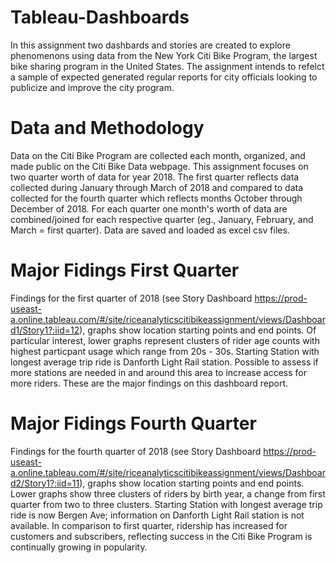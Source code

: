 # Tableau-Dashboards
In this assignment two dashbards and stories are created to explore phenomenons using data from the New York Citi Bike Program, the largest bike sharing program in the United States. The assignment intends to refelct a sample of expected generated regular reports for city officials looking to publicize and improve the city program.

# Data and Methodology
Data on the Citi Bike Program are collected each month, organized, and made public on the Citi Bike Data webpage. This assignment focuses on two quarter worth of data for year 2018. 
The first quarter reflects data collected during January through March of 2018 and compared to data collected for the fourth quarter which reflects months October through December of 2018. For each quarter one month's worth of data are combined/joined for each respective quarter (eg., January, February, and March = first quarter).
Data are saved and loaded as excel csv files. 

# Major Fidings First Quarter
Findings for the first quarter of 2018 (see Story Dashboard https://prod-useast-a.online.tableau.com/#/site/riceanalyticscitibikeassignment/views/Dashboard1/Story1?:iid=12), graphs show location starting points and end points. Of particular interest, lower graphs represent clusters of rider age counts with highest particpant usage which range from 20s - 30s. Starting Station with longest average trip ride is Danforth Light Rail station.  Possible to assess if more stations are needed in and around this area to increase access for more riders. These are the major findings on this dashboard report.

# Major Fidings Fourth Quarter
Findings for the fourth quarter of 2018 (see Story Dashboard https://prod-useast-a.online.tableau.com/#/site/riceanalyticscitibikeassignment/views/Dashboard2/Story1?:iid=11), graphs show location starting points and end points. Lower graphs show three clusters of riders by birth year, a change from first quarter from two to three clusters. Starting Station with longest average trip ride is now Bergen Ave; information on Danforth Light Rail station is not available. In comparison to first quarter, ridership has increased for customers and subscribers, reflecting success in the Citi Bike Program is continually growing in popularity.
